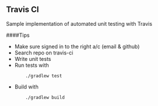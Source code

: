 ## Travis CI
Sample implementation of automated unit testing with Travis

####Tips
- Make sure signed in to the right a/c (email & github)  
- Search repo on travis-ci
- Write unit tests
- Run tests with 
    ```
        ./gradlew test
    ```
 - Build with 
    ```
        ./gradlew build 
    ```